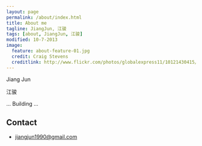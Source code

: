 ```yaml
---
layout: page
permalink: /about/index.html
title: About me
tagline: JiangJun, 江骏
tags: [about, JiangJun, 江骏]
modified: 10-7-2013
image:
  feature: about-feature-01.jpg
  credit: Craig Stevens
  creditlink: http://www.flickr.com/photos/globalexpress11/10121430415/in/explore-2013-10-06
---
```



Jiang Jun

江骏

... Building ...

## Contact

* <jiangjun1990@gmail.com>

